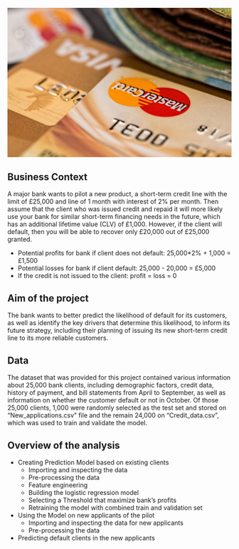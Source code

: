 ![image](credit_cart_image.jpg)

## Business Context

A major bank wants to pilot a new product, a short-term credit line with the limit of £25,000 and line of 1 month with interest of 2% per month. Then assume that the client who was issued credit and repaid it will more likely use your bank for similar short-term financing needs in the future, which has an additional lifetime value (CLV) of £1,000. However, if the client will default, then you will be able to recover only £20,000 out of £25,000 granted.

- Potential profits for bank if client does not default:  25,000*2% + 1,000 = £1,500
- Potential losses for bank if client default:  25,000 - 20,000 = £5,000
- If the credit is not issued to the client:  profit = loss = 0

 ## Aim of the project
The bank wants to better predict the likelihood of default for its customers, as well as identify the key drivers that determine this likelihood, to inform its future strategy, including their planning of issuing its new short-term credit line to its more reliable customers. 


## Data

The dataset that was provided for this project contained various information about 25,000 bank clients, including demographic factors, credit data, history of payment, and bill statements from April to September, as well as information on whether the customer default or not in October.
Of those 25,000 clients, 1,000 were randomly selected as the test set and stored on “New_applications.csv” file and the remain 24,000 on “Credit_data.csv”, which was used to train and validate the model. 


## Overview of the analysis

-	Creating Prediction Model based on existing clients
    - Importing and inspecting the data
    -	Pre-processing the data
    -	Feature engineering 
    -	Building the logistic regression model
    -	Selecting a Threshold that maximize bank’s profits
    -	Retraining the model with combined train and validation set
-	Using the Model on new applicants of the pilot
    -	Importing and inspecting the data for new applicants 
    -	Pre-processing the data
  -	Predicting default clients in the new applicants
